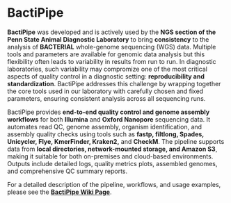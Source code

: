 # BactiPipe  

**BactiPipe** was developed and is actively used by the **NGS section of the Penn State Animal Diagnostic Laboratory** to bring **consistency** to the analysis of **BACTERIAL** whole-genome sequencing (WGS) data. Multiple tools and parameters are available for genomic data analysis but this flexibility often leads to variability in results from run to run. In diagnostic laboratories, such variability may compromize one of the most critical aspects of quality control in a diagnostic setting: **reproducibility and standardization**. BactiPipe addresses this challenge by wrapping together the core tools used in our laboratory with carefully chosen and fixed parameters, ensuring consistent analysis across all sequencing runs.  

BactiPipe provides **end-to-end quality control and genome assembly workflows** for both **Illumina** and **Oxford Nanopore** sequencing data. It automates read QC, genome assembly, organism identification, and assembly quality checks using tools such as **fastp, filtlong, Spades, Unicycler, Flye, KmerFinder, Kraken2,** and **CheckM**. The pipeline supports data from **local directories, network-mounted storage, and Amazon S3**, making it suitable for both on-premises and cloud-based environments. Outputs include detailed logs, quality metrics plots, assembled genomes, and comprehensive QC summary reports.  

For a detailed description of the pipeline, workflows, and usage examples, please see the [**BactiPipe Wiki Page**](https://github.com/ADL-genomics/BactiPipe/wiki).  
